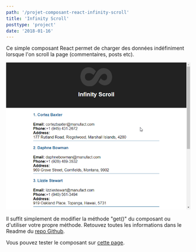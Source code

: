```yaml
---
path: '/projet-composant-react-infinity-scroll'
title: 'Infinity Scroll'
posttype: 'project'
date: '2018-01-16'
---
```


Ce simple composant React permet de charger des données indéfiniment lorsque l'on scroll la page (commentaires, posts etc).

![Composant react infinity scroll](images/infinity-scroll.gif)

Il suffit simplement de modifier la méthode "get()" du composant ou d'utiliser votre propre méthode. Retouvez toutes les informations dans le Readme du <a href="https://github.com/ATesner/React-Infinity-Scroll" target="_blank" rel="noopener nofollow">repo Github</a>.

Vous pouvez tester le composant sur <a href="https://atesner.github.io/React-Infinity-Scroll/" target="_blank" rel="noopener nofollow">cette page</a>.